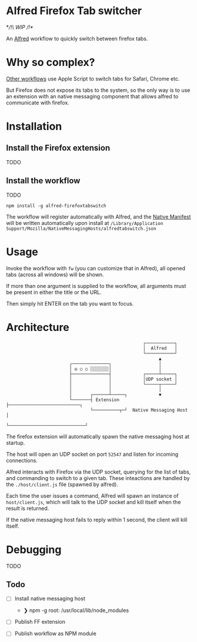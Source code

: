 Alfred Firefox Tab switcher
===========================

**/!\ WIP /!\**

An [Alfred](https://www.alfredapp.com/) workflow to quickly switch between
firefox tabs.

# Why so complex?

[Other workflows](https://github.com/stuartcryan/rapid-browser-tabs-for-alfred)
use Apple Script to switch tabs for Safari, Chrome etc.

But Firefox does not expose its tabs to the system, so the only way is to use an
extension with an native messaging component that allows alfred to communicate
with firefox.

# Installation

## Install the Firefox extension
TODO

## Install the workflow

TODO

```
npm install -g alfred-firefoxtabswitch
```

The workflow will register automatically with Alfred, and the
[Native Manifest](https://developer.mozilla.org/en-US/docs/Mozilla/Add-ons/WebExtensions/Native_manifests)
will be written automatically upon install at `/Library/Application Support/Mozilla/NativeMessagingHosts/alfredtabswitch.json`

# Usage

Invoke the workflow with `fw` (you can customize that in Alfred), all opened
tabs (across all windows) will be shown.

If more than one argument is supplied to the workflow, all arguments must be
present in either the title or the URL.

Then simply hit ENTER on the tab you want to focus.

# Architecture

```
                                                    ┌───────────┐
                                                    │  Alfred   │
                                                    └───────────┘
                                                          ▲
                        ╭──────────────╮                  │
                        │ ◎ ○ ○ ░░░░░░░│                  │
                        ├──────────────┤            ┌─────┴─────┐
                        │              │            │UDP socket │
                        │              │            └─────┬─────┘
                        │              │                  │
                        │       ┌──────┴─────┐            ▼
                        └───────┤ Extension  ├───────────────────────────┐
                                └──────────┬─┘  Native Messaging Host    │
                                           └─────────────────────────────┘
```

The firefox extension will automatically spawn the native messaging host at
startup.

The host will open an UDP socket on port `52547` and listen for incoming
connections.

Alfred interacts with Firefox via the UDP socket, querying for the list of tabs,
and commanding to switch to a given tab. These inteactions are handled by the
`./host/client.js` file (spawned by alfred).

Each time the user issues a command, Alfred will spawn an instance of
`host/client.js`, which will talk to the UDP socket and kill itself when the
result is returned.

If the native messaging host fails to reply within 1 second, the client will
kill itself.

# Debugging

TODO

Todo
----
- [ ] Install native messaging host
    - ❯ npm -g root: /usr/local/lib/node_modules
- [ ] Publish FF extension
- [ ] Publish workflow as NPM module

